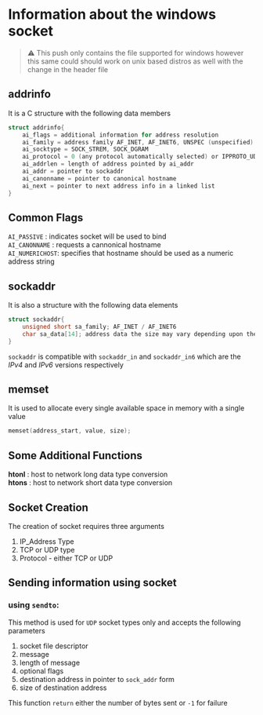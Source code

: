 # Information about the windows socket
> ⚠️ This push only contains the file supported for windows however this same could should work on unix based distros as well with the change in the header file
## addrinfo
It is a C structure with the following data members  
```c
struct addrinfo{
    ai_flags = additional information for address resolution
    ai_family = address family AF_INET, AF_INET6, UNSPEC (unspecified)
    ai_socktype = SOCK_STREM, SOCK_DGRAM
    ai_protocol = 0 (any protocol automatically selected) or IPPROTO_UDP, IPPROTO_TCP
    ai_addrlen = length of address pointed by ai_addr
    ai_addr = pointer to sockaddr
    ai_canonname = pointer to canonical hostname
    ai_next = pointer to next address info in a linked list
}
```
## Common Flags
`AI_PASSIVE` : indicates socket will be used to bind  
`AI_CANONNAME` : requests a cannonical hostname  
`AI_NUMERICHOST`: specifies that hostname should be used as a numeric address string  

## sockaddr
It is also a structure with the following data elements
```c
struct sockaddr{
    unsigned short sa_family; AF_INET / AF_INET6
    char sa_data[14]; address data the size may vary depending upon the type of address
}
```

`sockaddr` is compatible with `sockaddr_in` and `sockaddr_in6` which are the *IPv4* and *IPv6* versions respectively  

## memset
It is used to allocate every single available space in memory with a single value  
```c
memset(address_start, value, size);
```

## Some Additional Functions
**htonl** : host to network long data type conversion  
**htons** : host to network short data type conversion

## Socket Creation
The creation of socket requires three arguments  
1. IP_Address Type
2. TCP or UDP type
3. Protocol - either TCP or UDP

## Sending information using socket
### using `sendto`:
This method is used for `UDP` socket types only and accepts the following parameters  
1. socket file descriptor
2. message
3. length of message
4. optional flags
5. destination address in pointer to `sock_addr` form
6. size of destination address

This function `return` either the number of bytes sent or `-1` for failure
